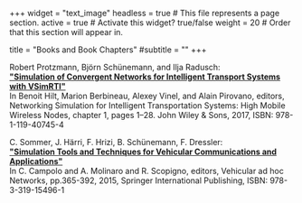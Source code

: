 +++
widget = "text_image"
headless = true  # This file represents a page section.
active = true  # Activate this widget? true/false
weight = 20  # Order that this section will appear in.

title = "Books and Book Chapters"
#subtitle = ""
+++

Robert Protzmann, Björn Schünemann, and Ilja Radusch:  
**["Simulation of Convergent Networks for Intelligent Transport Systems with VSimRTI"](https://www.researchgate.net/publication/316353729_Simulation_of_Convergent_Networks_for_Intelligent_Transport_Systems_with_VSimRTI_High_Mobile_Wireless_Nodes)**  
In Benoit Hilt, Marion Berbineau, Alexey Vinel, and Alain Pirovano, editors,  
Networking Simulation for Intelligent Transportation Systems: High Mobile Wireless Nodes, chapter 1, pages 1–28. John Wiley & Sons, 2017, ISBN: 978-1-119-40745-4

C. Sommer, J. Härri, F. Hrizi, B. Schünemann, F. Dressler:  
**["Simulation Tools and Techniques for Vehicular Communications and Applications"](https://www.researchgate.net/publication/276279854_Simulation_Tools_and_Techniques_for_Vehicular_Communications_and_Applications)**  
In C. Campolo and A. Molinaro and R. Scopigno, editors, Vehicular ad hoc Networks, pp.365-392, 2015, Springer International Publishing, ISBN: 978-3-319-15496-1
